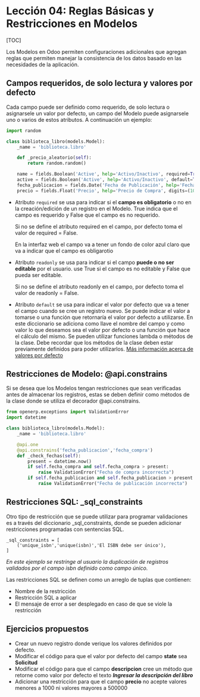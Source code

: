 Lección 04: Reglas Básicas y Restricciones en Modelos
=====================================================

[TOC]

Los Modelos en Odoo permiten configuraciones adicionales que agregan reglas que permiten manejar la consistencia de los datos basado en las necesidades de la aplicación.

Campos requeridos, de solo lectura y valores por defecto
--------------------------------------------------------

Cada campo puede ser definido como requerido, de solo lectura o asignarsele un valor por defecto, un campo del Modelo puede asignarsele uno o varios de estos atributos. A continuación un ejemplo:

```python
import random

class biblioteca_libro(models.Model):
    _name = 'biblioteca.libro'

    def _precio_aleatorio(self):
        return random.random()

    name = fields.Boolean('Active', help='Activo/Inactivo', required=True)
    active = fields.Boolean('Active', help='Activo/Inactivo', default=True)
    fecha_publicacion = fields.Date('Fecha de Publicación', help='Fecha de publicación', default=fields.Date.today)
    precio = fields.Float('Precio', help='Precio de Compra', digits=(10, 2), default=_precio_aleatorio, readonly=True)

```


- Atributo `required` se usa para indicar si el **campo es obligatorio** o no en la creación/edición de un registro en el Modelo. True indica que el campo es requerido y False que el campo es no requerido.

    Si no se define el atributo required en el campo, por defecto toma el valor de required = False.

    En la interfaz web el campo va a tener un fondo de color azul claro que va a indicar que el campo es obligarotio


- Atributo `readonly` se usa para indicar si el campo **puede o no ser editable** por el usuario. use True si el campo es no editable y False que pueda ser editable.

    Si no se define el atributo readonly en el campo, por defecto toma el valor de readonly = False.


- Atributo `default` se usa para indicar el valor por defecto que va a tener el campo cuando se cree un registro nuevo. Se puede indicar el valor a tomarse o una función que retornaría el valor por defecto a utilizarse. En este diccionario se adiciona como llave el nombre del campo y como valor lo que deseamos sea el valor por defecto o una función que hace el cálculo del mismo. Se pueden utilizar funciones lambda o métodos de la clase. Debe recordar que los métodos de la clase deben estar previamente definidos para poder utilizarlos. [Más información acerca de valores por defecto](https://www.odoo.com/documentation/8.0/howtos/backend.html#default-values)


Restricciones de Modelo: @api.constrains
----------------------------------------

Si se desea que los Modelos tengan restricciones que sean verificadas antes de almacenar los registros, estas se deben definir como métodos de la clase donde se utiliza el decorador @api.constrains.

```python
from openerp.exceptions import ValidationError
import datetime

class biblioteca_libro(models.Model):
    _name = 'biblioteca.libro'

    @api.one
    @api.constrains('fecha_publicacion','fecha_compra')
    def _check_fechas(self):
        present = datetime.now()
        if self.fecha_compra and self.fecha_compra > present:
            raise ValidationError("Fecha de compra incorrecta")
        if self.fecha_publicacion and self.fecha_publicacion > present:
            raise ValidationError("Fecha de publicación incorrecta")


```


Restricciones SQL: _sql_constraints
-----------------------------------

Otro tipo de restricción que se puede utilizar para programar validaciones es a través del diccionario _sql_constraints, donde se pueden adicionar restricciones programadas con sentencias SQL.

    _sql_constraints = [
        ('unique_isbn','unique(isbn)','El ISBN debe ser único'),
    ]

*En este ejemplo se restringe al usuario la duplicación de registros validados por el campo isbn definido como campo único.*

Las restricciones SQL se definen como un arreglo de tuplas que contienen:

* Nombre de la restricción
* Restricción SQL a aplicar
* El mensaje de error a ser desplegado en caso de que se viole la restricción


Ejercicios propuestos
---------------------

* Crear un nuevo registro donde verique los valores definidos por defecto.
* Modificar el código para que el valor por defecto del campo **state** sea **Solicitud**
* Modificar el código para que el campo **descripcion** cree un método que retorne como valor por defecto el texto ***Ingresar la descripción del libro***
* Adicionar una restricción para que el campo **precio** no acepte valores menores a 1000 ni valores mayores a 500000
